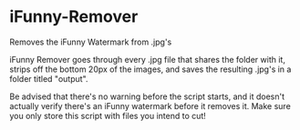 # iFunny-Remover
Removes the iFunny Watermark from .jpg's

iFunny Remover goes through every .jpg file that shares the folder with it, strips off the bottom 20px of the images, and saves the resulting .jpg's in a folder titled "output".

Be advised that there's no warning before the script starts, and it doesn't actually verify there's an iFunny watermark before it removes it. Make sure you only store this script with files you intend to cut!
